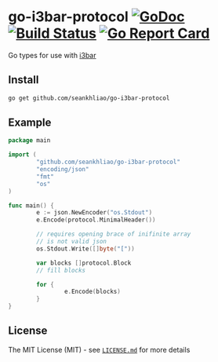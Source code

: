 # go-i3bar-protocol [![GoDoc](https://godoc.org/github.com/seankhliao/go-nord?status.svg)](https://godoc.org/github.com/seankhliao/go-nord) [![Build Status](https://img.shields.io/travis/seankhliao/go-nord.svg?style=flat-square)](https://travis-ci.org/seankhliao/go-nord) [![Go Report Card](https://goreportcard.com/badge/github.com/seankhliao/go-nord)](https://goreportcard.com/report/github.com/seankhliao/go-nord)

Go types for use with [i3bar](https://i3wm.org/docs/i3bar-protocol.html)

## Install

```bash
go get github.com/seankhliao/go-i3bar-protocol
```

## Example

```go
package main

import (
        "github.com/seankhliao/go-i3bar-protocol"
        "encoding/json"
        "fmt"
        "os"
)

func main() {
        e := json.NewEncoder("os.Stdout")
        e.Encode(protocol.MinimalHeader())

        // requires opening brace of inifinite array
        // is not valid json
        os.Stdout.Write([]byte("["))

        var blocks []protocol.Block
        // fill blocks

        for {
                e.Encode(blocks)
        }
}
```

## License

The MIT License (MIT) - see [`LICENSE.md`](LICENSE.md) for more details
